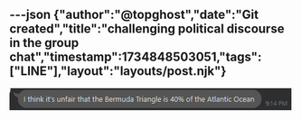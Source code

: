---json
{"author":"@topghost","date":"Git created","title":"challenging political discourse in the group chat","timestamp":1734848503051,"tags":["LINE"],"layout":"layouts/post.njk"}
---
![21 10 19 56 PM (LINE).png](/attachments/2024/12/22/21%2010%2019%2056%20PM%20(LINE).png)
